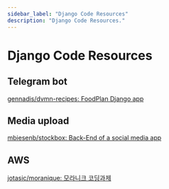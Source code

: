 ```yaml
---
sidebar_label: "Django Code Resources"
description: "Django Code Resources."
---
```


# Django Code Resources

## Telegram bot

[gennadis/dvmn-recipes: FoodPlan Django app](https://github.com/gennadis/dvmn-recipes)

## Media upload

[mbiesenb/stockbox: Back-End of a social media app](https://github.com/mbiesenb/stockbox)

## AWS

[jotasic/moranique: 모라니크 코딩과제](https://github.com/jotasic/moranique)